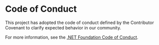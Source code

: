 # Code of Conduct

This project has adopted the code of conduct defined by the Contributor Covenant
to clarify expected behavior in our community.

For more information, see the
[.NET Foundation Code of Conduct](https://dotnetfoundation.org/code-of-conduct).
